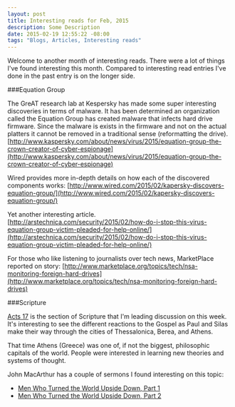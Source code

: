 ```yaml
---
layout: post
title: Interesting reads for Feb, 2015
description: Some Description
date: 2015-02-19 12:55:22 -08:00
tags: "Blogs, Articles, Interesting reads"
---
```


Welcome to another month of interesting reads. There were a lot of things I've found interesting this month. Compared to interesting read entries I've done in the past entry is on the longer side.

###Equation Group

The GreAT research lab at Kespersky has made some super interesting discoveries in terms of malware. It has been determined an organization called the Equation Group has created malware that infects hard drive firmware. Since the malware is exists in the firmware and not on the actual platters it cannot be removed in a traditional sense (reformatting the drive).
[http://www.kaspersky.com/about/news/virus/2015/equation-group-the-crown-creator-of-cyber-espionage](http://www.kaspersky.com/about/news/virus/2015/equation-group-the-crown-creator-of-cyber-espionage)

Wired provides more in-depth details on how each of the discovered components works:
[http://www.wired.com/2015/02/kapersky-discovers-equation-group/](http://www.wired.com/2015/02/kapersky-discovers-equation-group/)

Yet another interesting article.
[http://arstechnica.com/security/2015/02/how-do-i-stop-this-virus-equation-group-victim-pleaded-for-help-online/](http://arstechnica.com/security/2015/02/how-do-i-stop-this-virus-equation-group-victim-pleaded-for-help-online/)

For those who like listening to journalists over tech news, MarketPlace reported on story:
[http://www.marketplace.org/topics/tech/nsa-monitoring-foreign-hard-drives](http://www.marketplace.org/topics/tech/nsa-monitoring-foreign-hard-drives)

###Scripture

[Acts 17](https://www.biblegateway.com/passage/?search=Acts%2017&version=ESV) is the section of Scripture that I'm leading discussion on this week. It's interesting to see the different reactions to the Gospel as Paul and Silas make their way through the cities of Thessalonica, Berea, and Athens.

That time Athens (Greece) was one of, if not the biggest, philosophic capitals of the world. People were interested in learning new theories and systems of thought.

John MacArthur has a couple of sermons I found interesting on this topic:

* [Men Who Turned the World Upside Down, Part 1](http://www.gty.org/resources/sermons/1759/men-who-turned-the-world-upside-down-part-1)
* [Men Who Turned the World Upside Down, Part 2](http://www.gty.org/resources/sermons/1760/men-who-turned-the-world-upside-down-part-2)

